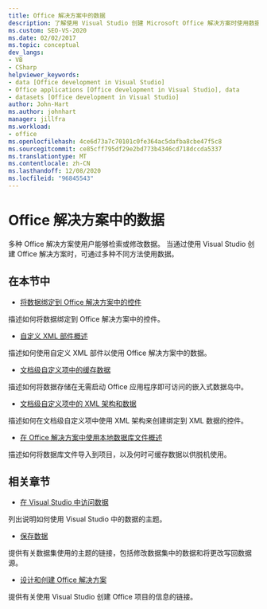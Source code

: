```yaml
---
title: Office 解决方案中的数据
description: 了解使用 Visual Studio 创建 Microsoft Office 解决方案时使用数据的各种方式。
ms.custom: SEO-VS-2020
ms.date: 02/02/2017
ms.topic: conceptual
dev_langs:
- VB
- CSharp
helpviewer_keywords:
- data [Office development in Visual Studio]
- Office applications [Office development in Visual Studio], data
- datasets [Office development in Visual Studio]
author: John-Hart
ms.author: johnhart
manager: jillfra
ms.workload:
- office
ms.openlocfilehash: 4ce6d73a7c70101c0fe364ac5dafba8cbe47f5c8
ms.sourcegitcommit: ce85cff795df29e2bd773b4346cd718dccda5337
ms.translationtype: MT
ms.contentlocale: zh-CN
ms.lasthandoff: 12/08/2020
ms.locfileid: "96845543"
---
```

# <a name="data-in-office-solutions"></a>Office 解决方案中的数据
  多种 Office 解决方案使用户能够检索或修改数据。 当通过使用 Visual Studio 创建 Office 解决方案时，可通过多种不同方法使用数据。

## <a name="in-this-section"></a>在本节中
- [将数据绑定到 Office 解决方案中的控件](../vsto/binding-data-to-controls-in-office-solutions.md)

 描述如何将数据绑定到 Office 解决方案中的控件。

- [自定义 XML 部件概述](../vsto/custom-xml-parts-overview.md)

 描述如何使用自定义 XML 部件以使用 Office 解决方案中的数据。

- [文档级自定义项中的缓存数据](../vsto/cached-data-in-document-level-customizations.md)

 描述如何将数据存储在无需启动 Office 应用程序即可访问的嵌入式数据岛中。

- [文档级自定义项中的 XML 架构和数据](../vsto/xml-schemas-and-data-in-document-level-customizations.md)

 描述如何在文档级自定义项中使用 XML 架构来创建绑定到 XML 数据的控件。

- [在 Office 解决方案中使用本地数据库文件概述](../vsto/using-local-database-files-in-office-solutions-overview.md)

 描述如何将数据库文件导入到项目，以及何时可缓存数据以供脱机使用。

## <a name="related-sections"></a>相关章节
- [在 Visual Studio 中访问数据](../data-tools/accessing-data-in-visual-studio.md)

 列出说明如何使用 Visual Studio 中的数据的主题。

- [保存数据](../data-tools/save-data-back-to-the-database.md)

 提供有关数据集使用的主题的链接，包括修改数据集中的数据和将更改写回数据源。

- [设计和创建 Office 解决方案](../vsto/designing-and-creating-office-solutions.md)

 提供有关使用 Visual Studio 创建 Office 项目的信息的链接。
